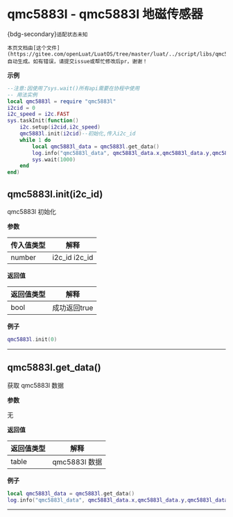 # qmc5883l - qmc5883l 地磁传感器

{bdg-secondary}`适配状态未知`

```{note}
本页文档由[这个文件](https://gitee.com/openLuat/LuatOS/tree/master/luat/../script/libs/qmc5883l/qmc5883l.lua)自动生成。如有错误，请提交issue或帮忙修改后pr，谢谢！
```


**示例**

```lua
--注意:因使用了sys.wait()所有api需要在协程中使用
-- 用法实例
local qmc5883l = require "qmc5883l"
i2cid = 0
i2c_speed = i2c.FAST
sys.taskInit(function()
    i2c.setup(i2cid,i2c_speed)
    qmc5883l.init(i2cid)--初始化,传入i2c_id
    while 1 do
        local qmc5883l_data = qmc5883l.get_data()
        log.info("qmc5883l_data", qmc5883l_data.x,qmc5883l_data.y,qmc5883l_data.z,qmc5883l_data.heading,qmc5883l_data.headingDegrees)
        sys.wait(1000)
    end
end)

```

## qmc5883l.init(i2c_id)

qmc5883l 初始化

**参数**

|传入值类型|解释|
|-|-|
|number|i2c_id i2c_id|

**返回值**

|返回值类型|解释|
|-|-|
|bool|成功返回true|

**例子**

```lua
qmc5883l.init(0)

```

---

## qmc5883l.get_data()

获取 qmc5883l 数据

**参数**

无

**返回值**

|返回值类型|解释|
|-|-|
|table|qmc5883l 数据|

**例子**

```lua
local qmc5883l_data = qmc5883l.get_data()
log.info("qmc5883l_data", qmc5883l_data.x,qmc5883l_data.y,qmc5883l_data.z,qmc5883l_data.heading,qmc5883l_data.headingDegrees)

```

---

